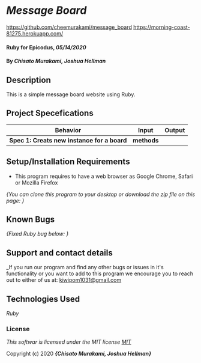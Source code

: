# _Message Board_

https://github.com/cheemurakami/message_board
https://morning-coast-81275.herokuapp.com/

#### Ruby for Epicodus, _05/14/2020_

#### By _**Chisato Murakami, Joshua Hellman**_

## Description
This is a simple message board website using Ruby.

## Project Specefications

|  Behavior                 |  Input  | Output
|---------------------------|---------|-------
| **Spec 1: Creats new instance for a board** | **methods** |



## Setup/Installation Requirements

* This program requires to have a web browser as Google Chrome, Safari or Mozilla Firefox

_{You can clone this program to your desktop or download the zip file on this page: }_

## Known Bugs

_{Fixed Ruby bug below:
  }_

## Support and contact details

_If you run our program and find any other bugs or issues in it's functionality or you want to add to this program we encourage you to reach out to either of us at: kiwipom1031@gmail.com

## Technologies Used

_Ruby_

### License

*This softwar is licensed under the MIT license [MIT](https://en.wikipedia.org/wiki/MIT_License)*

Copyright (c) 2020 **_{Chisato Murakami, Joshua Hellman}_**
